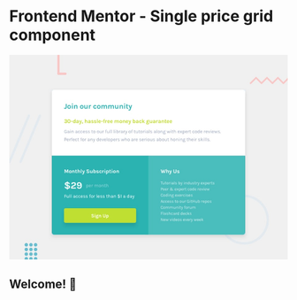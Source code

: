 # Frontend Mentor - Single price grid component

![Design preview for the Single price grid component coding challenge](./design/desktop-preview.jpg)

## Welcome! 👋
